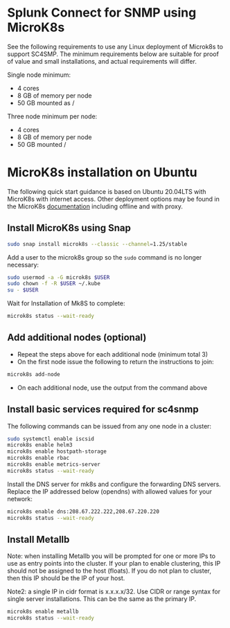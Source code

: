 # Splunk Connect for SNMP using MicroK8s

See the following requirements to use any Linux deployment of Microk8s to support SC4SMP. The minimum requirements below are suitable for proof of value and small installations, and actual requirements will differ.

Single node minimum: 

* 4 cores
* 8 GB of memory per node
* 50 GB mounted as /

Three node minimum per node:

* 4 cores
* 8 GB of memory per node
* 50 GB mounted /

# MicroK8s installation on Ubuntu

The following quick start guidance is based on Ubuntu 20.04LTS with MicroK8s with internet access. Other deployment options
may be found in the MicroK8s [documentation](https://microk8s.io/docs) including offline and with proxy. 

## Install MicroK8s using Snap

```bash
sudo snap install microk8s --classic --channel=1.25/stable
```

Add a user to the microk8s group so the `sudo` command is no longer necessary:
```bash
sudo usermod -a -G microk8s $USER
sudo chown -f -R $USER ~/.kube
su - $USER
```

Wait for Installation of Mk8S to complete:
```bash
microk8s status --wait-ready
```

## Add additional nodes (optional)

* Repeat the steps above for each additional node (minimum total 3)
* On the first node issue the following to return the instructions to join: 

```bash
microk8s add-node
```

* On each additional node, use the output from the command above

## Install basic services required for sc4snmp

The following commands can be issued from any one node in a cluster:

```bash
sudo systemctl enable iscsid
microk8s enable helm3
microk8s enable hostpath-storage
microk8s enable rbac
microk8s enable metrics-server
microk8s status --wait-ready
```

Install the DNS server for mk8s and configure the forwarding DNS servers. Replace the IP addressed below (opendns) with
allowed values for your network: 

```bash
microk8s enable dns:208.67.222.222,208.67.220.220
microk8s status --wait-ready
```

## Install Metallb

Note: when installing Metallb you will be prompted for one or more IPs to use as entry points
into the cluster. If your plan to enable clustering, this IP should not be assigned to the host (floats).
If you do not plan to cluster, then this IP should be the IP of your host.

Note2: a single IP in cidr format is x.x.x.x/32. Use CIDR or range syntax for single server installations. This can be
the same as the primary IP.

```bash
microk8s enable metallb
microk8s status --wait-ready
```
